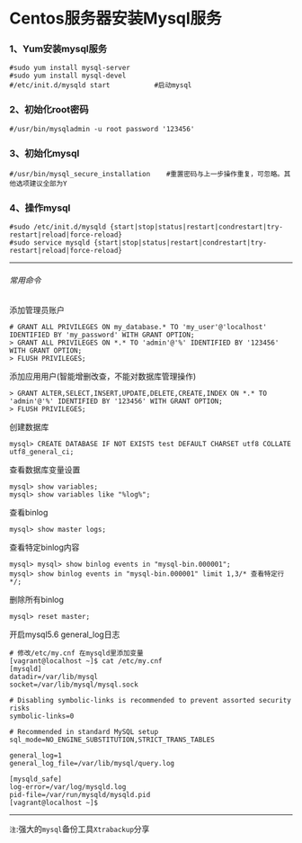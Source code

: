 # Centos服务器安装Mysql服务

### 1、Yum安装mysql服务
```
#sudo yum install mysql-server
#sudo yum install mysql-devel
#/etc/init.d/mysqld start           #启动mysql
```

### 2、初始化root密码
```
#/usr/bin/mysqladmin -u root password '123456'
```

### 3、初始化mysql
```
#/usr/bin/mysql_secure_installation    #重置密码与上一步操作重复，可忽略。其他选项建议全部为Y
```

### 4、操作mysql
```
#sudo /etc/init.d/mysqld {start|stop|status|restart|condrestart|try-restart|reload|force-reload}
#sudo service mysqld {start|stop|status|restart|condrestart|try-restart|reload|force-reload}
```

------
###### 常用命令


添加管理员账户
```
# GRANT ALL PRIVILEGES ON my_database.* TO 'my_user'@'localhost' IDENTIFIED BY 'my_password' WITH GRANT OPTION;
> GRANT ALL PRIVILEGES ON *.* TO 'admin'@'%' IDENTIFIED BY '123456' WITH GRANT OPTION;
> FLUSH PRIVILEGES;
```

添加应用用户(智能增删改查，不能对数据库管理操作)
```
> GRANT ALTER,SELECT,INSERT,UPDATE,DELETE,CREATE,INDEX ON *.* TO 'admin'@'%' IDENTIFIED BY '123456' WITH GRANT OPTION;
> FLUSH PRIVILEGES;
```

创建数据库
```
mysql> CREATE DATABASE IF NOT EXISTS test DEFAULT CHARSET utf8 COLLATE utf8_general_ci;
```

查看数据库变量设置
```
mysql> show variables;
mysql> show variables like "%log%";
```

查看binlog
```
mysql> show master logs;
```

查看特定binlog内容
```
mysql> mysql> show binlog events in "mysql-bin.000001";
mysql> show binlog events in "mysql-bin.000001" limit 1,3/* 查看特定行 */;
```

删除所有binlog
```
mysql> reset master;
```

开启mysql5.6 general_log日志
```
# 修改/etc/my.cnf 在mysqld里添加变量
[vagrant@localhost ~]$ cat /etc/my.cnf
[mysqld]
datadir=/var/lib/mysql
socket=/var/lib/mysql/mysql.sock

# Disabling symbolic-links is recommended to prevent assorted security risks
symbolic-links=0

# Recommended in standard MySQL setup
sql_mode=NO_ENGINE_SUBSTITUTION,STRICT_TRANS_TABLES 

general_log=1
general_log_file=/var/lib/mysql/query.log

[mysqld_safe]
log-error=/var/log/mysqld.log
pid-file=/var/run/mysqld/mysqld.pid
[vagrant@localhost ~]$
```

------
`注`:强大的`mysql`备份工具`Xtrabackup`分享
